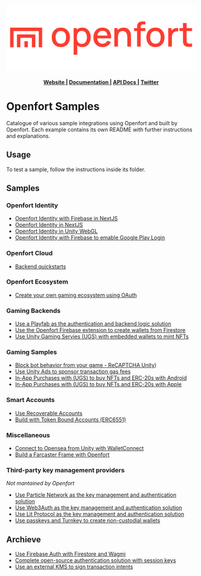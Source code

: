 ![Openfort Protocol][banner-image]

<div align="center">
  <h4>
    <a href="https://www.openfort.xyz/">
      Website
    </a>
    <span> | </span>
    <a href="https://www.openfort.xyz/docs">
      Documentation
    </a>
    <span> | </span>
    <a href="https://www.openfort.xyz/docs/api">
      API Docs
    </a>
    <span> | </span>
    <a href="https://twitter.com/openfortxyz">
      Twitter
    </a>
  </h4>
</div>

[banner-image]: .github/img/OpenfortRed.png

# Openfort Samples

Catalogue of various sample integrations using Openfort and built by Openfort. Each example contains its own README with further instructions and explanations.

## Usage
To test a sample, follow the instructions inside its folder.

## Samples
### Openfort Identity
- [Openfort Identity with Firebase in NextJS](https://github.com/openfort-xyz/firebase-auth-sample)
- [Openfort Identity in NextJS](https://github.com/openfort-xyz/sample-browser-nextjs-embedded-signer)
- [Openfort Identity in Unity WebGL](https://github.com/openfort-xyz/sample-unity-webgl-embedded-signer)
- [Openfort Identity with Firebase to emable Google Play Login](https://github.com/openfort-xyz/sample-unity-android-embedded-signer)

### Openfort Cloud
- [Backend quickstarts](backend-quickstarts)

### Openfort Ecosystem
- [Create your own gaming ecosystem using OAuth](oauth-game-ecosystem)
  
### Gaming Backends
- [Use a Playfab as the authentication and backend logic solution](https://github.com/openfort-xyz/playfab-unity-sample)
- [Use the Openfort Firebase extension to create wallets from Firestore](https://github.com/openfort-xyz/firebase-extension-unity-sample)
- [Use Unity Gaming Servies (UGS) with embedded wallets to mint NFTs](https://github.com/openfort-xyz/ugs-unity-game-services-sample)

### Gaming Samples
- [Block bot behavior from your game - ReCAPTCHA Unity](https://github.com/openfort-xyz/unity-recaptcha-sample/))
- [Use Unity Ads to sponsor transaction gas fees](https://github.com/openfort-xyz/unity-ad-sample)
- [In-App Purchases with (UGS) to buy NFTs and ERC-20s with Android](https://github.com/openfort-xyz/iap-unity-sample)
- [In-App Purchases with (UGS) to buy NFTs and ERC-20s with Apple](https://github.com/openfort-xyz/apple-compliant-crypto-iap-sample)
  
### Smart Accounts
- [Use Recoverable Accounts](recoverable-accounts)
- [Build with Token Bound Accounts (ERC6551)](ERC6551-token-bound-accounts)
  
### Miscellaneous
- [Connect to Opensea from Unity with WalletConnect](https://github.com/openfort-xyz/opensea-walletconnect-unity-sample)
- [Build a Farcaster Frame with Openfort](https://github.com/openfort-xyz/openfort-fc-frames-demo)

### Third-party key management providers
_Not mantained by Openfort_
- [Use Particle Network as the key management and authentication solution](particle-network-nextjs)
- [Use Web3Auth as the key management and authentication solution](web3auth-nextjs)
- [Use Lit Protocol as the key management and authentication solution](lit-protocol)
- [Use passkeys and Turnkey to create non-custodial wallets](turnkey-passkeys)

## Archieve
- [Use Firebase Auth with Firestore and Wagmi](firebase-wagmi-nextjs)
- [Complete open-source authentication solution with session keys](ssv-social-nextjs)
- [Use an external KMS to sign transaction intents](external-kms-game)
